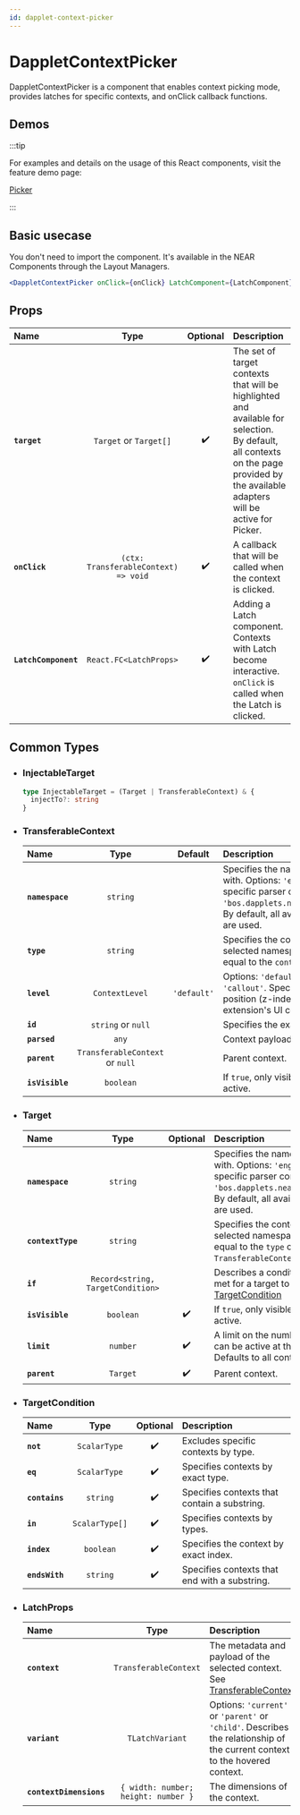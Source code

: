 ```yaml
---
id: dapplet-context-picker
---
```


# DappletContextPicker

DappletContextPicker is a component that enables context picking mode, provides latches for specific contexts, and onClick callback functions.

## Demos

:::tip

For examples and details on the usage of this React components, visit the feature demo page:

[Picker](/docs/features/feature-picker)

:::

## Basic usecase

You don't need to import the component. It's available in the NEAR Components through the Layout Managers.

```jsx
<DappletContextPicker onClick={onClick} LatchComponent={LatchComponent} />
```

## Props

| Name                 |                 Type                 | Optional | Description                                                                                                                                                                         |
| :------------------- | :----------------------------------: | :------: | :---------------------------------------------------------------------------------------------------------------------------------------------------------------------------------- |
| **`target`**         |        `Target` or `Target[]`        |    ✔️    | The set of target contexts that will be highlighted and available for selection. By default, all contexts on the page provided by the available adapters will be active for Picker. |
| **`onClick`**        | `(ctx: TransferableContext) => void` |    ✔️    | A callback that will be called when the context is clicked.                                                                                                                         |
| **`LatchComponent`** |        `React.FC<LatchProps>`        |    ✔️    | Adding a Latch component. Contexts with Latch become interactive. `onClick` is called when the Latch is clicked.                                                                    |

## Common Types

- ### InjectableTarget

  ```ts
  type InjectableTarget = (Target | TransferableContext) & {
  	injectTo?: string
  }
  ```

- ### TransferableContext

  | Name            |              Type               |   Default   | Description                                                                                                                                                                                          |
  | :-------------- | :-----------------------------: | :---------: | :--------------------------------------------------------------------------------------------------------------------------------------------------------------------------------------------------- |
  | **`namespace`** |            `string`             |             | Specifies the namespace to work with. Options: `'engine'`, `'mweb'` or site specific parser config, for example `'bos.dapplets.near/parser/twitter'`. By default, all available namespaces are used. |
  | **`type`**      |            `string`             |             | Specifies the context type in the selected namespace to work with. Is equal to the `contextType` of `Target`.                                                                                        |
  | **`level`**     |         `ContextLevel`          | `'default'` | Options: `'default'`, `'system'`, `'callout'`. Specifies the z-axis position (z-index) relative to the extension's UI components.                                                                    |
  | **`id`**        |       `string` or `null`        |             | Specifies the exact context identifier.                                                                                                                                                              |
  | **`parsed`**    |              `any`              |             | Context payload.                                                                                                                                                                                     |
  | **`parent`**    | `TransferableContext` or `null` |             | Parent context.                                                                                                                                                                                      |
  | **`isVisible`** |            `boolean`            |             | If `true`, only visible contexts will be active.                                                                                                                                                     |

- ### Target

  | Name              |               Type                | Optional | Description                                                                                                                                                                                          |
  | :---------------- | :-------------------------------: | :------: | :--------------------------------------------------------------------------------------------------------------------------------------------------------------------------------------------------- |
  | **`namespace`**   |             `string`              |          | Specifies the namespace to work with. Options: `'engine'`, `'mweb'` or site specific parser config, for example `'bos.dapplets.near/parser/twitter'`. By default, all available namespaces are used. |
  | **`contextType`** |             `string`              |          | Specifies the context type in the selected namespace to work with. Is equal to the `type` of `TransferableContext`.                                                                                  |
  | **`if`**          | `Record<string, TargetCondition>` |          | Describes a condition that must be met for a target to be used. See [TargetCondition](/docs/api/picker.md#targetcondition)                                                                           |
  | **`isVisible`**   |             `boolean`             |    ✔️    | If `true`, only visible contexts will be active.                                                                                                                                                     |
  | **`limit`**       |             `number`              |    ✔️    | A limit on the number of contexts that can be active at the same time. Defaults to all contexts.                                                                                                     |
  | **`parent`**      |             `Target`              |    ✔️    | Parent context.                                                                                                                                                                                      |

- ### TargetCondition

  | Name           |      Type      | Optional | Description                                   |
  | :------------- | :------------: | :------: | :-------------------------------------------- |
  | **`not`**      |  `ScalarType`  |    ✔️    | Excludes specific contexts by type.           |
  | **`eq`**       |  `ScalarType`  |    ✔️    | Specifies contexts by exact type.             |
  | **`contains`** |    `string`    |    ✔️    | Specifies contexts that contain a substring.  |
  | **`in`**       | `ScalarType[]` |    ✔️    | Specifies contexts by types.                  |
  | **`index`**    |   `boolean`    |    ✔️    | Specifies the context by exact index.         |
  | **`endsWith`** |    `string`    |    ✔️    | Specifies contexts that end with a substring. |

- ### LatchProps

  | Name                    |                Type                 | Description                                                                                                                |
  | :---------------------- | :---------------------------------: | :------------------------------------------------------------------------------------------------------------------------- |
  | **`context`**           |        `TransferableContext`        | The metadata and payload of the selected context. See [TransferableContext](/docs/api/picker.md#transferablecontext)       |
  | **`variant`**           |           `TLatchVariant`           | Options: `'current'` or `'parent'` or `'child'`. Describes the relationship of the current context to the hovered context. |
  | **`contextDimensions`** | `{ width: number; height: number }` | The dimensions of the context.                                                                                             |
